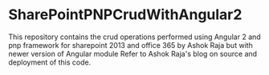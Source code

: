 # SharePointPNPCrudWithAngular2
This repository contains the crud operations performed using Angular 2 and pnp framework for sharepoint 2013 and office 365 by Ashok Raja but with newer version of Angular module
Refer to Ashok Raja's blog on source and deployment of this code. 
